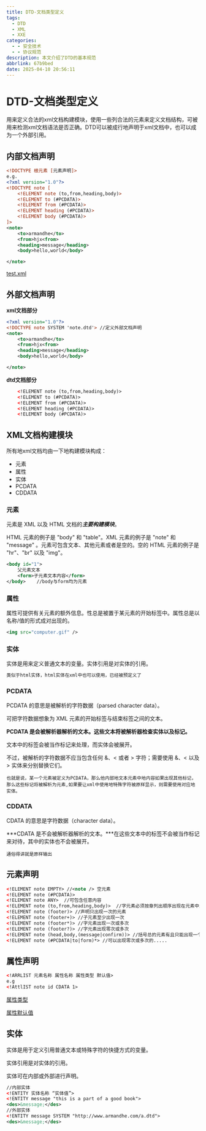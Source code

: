 ```yaml
---
title: DTD-文档类型定义
tags:
  - DTD
  - XML
  - XXE
categories:
  - - 安全技术
  - - 协议规范
description: 本文介绍了DTD的基本规范
abbrlink: 67b9bed
date: 2025-04-10 20:56:11
---
```

# DTD-文档类型定义

用来定义合法的xml文档构建模块，使用一些列合法的元素来定义文档结构，可被用来检测xml文档语法是否正确。DTD可以被成行地声明于xml文档中，也可以成为一个外部引用。

## 内部文档声明

```xml
<!DOCTYPE 根元素 [元素声明]>
e.g.
<?xml version="1.0"?>
<!DOCTYPE note [
	<!ELEMENT note (to,from,heading,body)>
	<!ELEMENT to (#PCDATA)>
	<!ELEMENT from (#PCDATA)>
	<!ELEMENT heading (#PCDATA)>
	<!ELEMENT body (#PCDATA)>
]>
<note>
	<to>armandhe</to>
	<from>hjx<from>
	<heading>message</heading>
	<body>hello,world</body>

</note>
```

[test.xml](test.xml)

## 外部文档声明

**xml文档部分**

```xml
<?xml version="1.0"?>
<!DOCTYPE note SYSTEM 'note.dtd'> //定义外部文档声明
<note>
	<to>armandhe</to>
	<from>hjx<from>
	<heading>message</heading>
	<body>hello,world</body>

</note>
```

**dtd文档部分**

```xml
	<!ELEMENT note (to,from,heading,body)>
	<!ELEMENT to (#PCDATA)>
	<!ELEMENT from (#PCDATA)>
	<!ELEMENT heading (#PCDATA)>
	<!ELEMENT body (#PCDATA)>
```

## XML文档构建模块

所有地xml文档均由一下地构建模块构成：

- 元素
- 属性
- 实体
- PCDATA
- CDDATA

### 元素

元素是 XML 以及 HTML 文档的***主要构建模块***。

HTML 元素的例子是 "body" 和 "table"。XML 元素的例子是 "note" 和 "message" 。元素可包含文本、其他元素或者是空的。空的 HTML 元素的例子是 "hr"、"br" 以及 "img"。

```xml
<body id="1">
	父元素文本
	<form>子元素文本内容</form>
</body>    //body与form均为元素
```

### 属性

属性可提供有关元素的额外信息。性总是被置于某元素的开始标签中。属性总是以名称/值的形式成对出现的。

```xml
<img src="computer.gif" />
```

### 实体

实体是用来定义普通文本的变量。实体引用是对实体的引用。

```xml
类似于html实体，html实体在xml中也可以使用，已经被预定义了
```

### PCDATA

PCDATA 的意思是被解析的字符数据（parsed character data）。

可把字符数据想象为 XML 元素的开始标签与结束标签之间的文本。

**PCDATA 是会被解析器解析的文本。这些文本将被解析器检查实体以及标记。**

文本中的标签会被当作标记来处理，而实体会被展开。

不过，被解析的字符数据不应当包含任何 &、< 或者 > 字符；需要使用 &amp;、&lt; 以及 &gt; 实体来分别替换它们。

`也就是说，某一个元素被定义为PCDATA，那么他内部地文本元素中地内容如果出现其他标记，那么这些标记将被解析为元素,如果要让xml中使用地特殊字符被原样显示，则需要使用对应地实体。` 

### CDDATA

CDATA 的意思是字符数据（character data）。

***CDATA 是不会被解析器解析的文本。***在这些文本中的标签不会被当作标记来对待，其中的实体也不会被展开。

`通俗得讲就是原样输出` 

## 元素声明

```xml
<!ELEMENT note EMPTY> //<note /> 空元素
<!ELEMENT note (#PCDATA)> 
<!ELEMENT note ANY>  //可包含任意内容
<!ELEMENT note (to,from,heading,body)>  //字元素必须按章列出顺序出现在元素中且，字元素也需被声明
<!ELEMENT note (footer)> //声明只出现一次的元素
<!ELEMENT note (footer+)> //子元素至少出现一次
<!ELEMENT note (footer*)> //字元素出现一次或多次
<!ELEMENT note (footer?)> //字元素出现零次或多次
<!ELEMENT note (head,body,(message|confirm))> //括号总的元素有且只能出现一个
<!ELEMENT note (#PCDATA|to|form)*> //可以出现零次或多次的.....
```

## 属性声明

```xml
<!ARRLIST 元素名称 属性名称 属性类型 默认值>
e.g
<!AttlIST note id CDATA 1>

```

[属性类型](%E5%B1%9E%E6%80%A7%E7%B1%BB%E5%9E%8B%20aafed6de37df4ebd919995b3af4d41d4.csv)

[属性默认值](%E5%B1%9E%E6%80%A7%E9%BB%98%E8%AE%A4%E5%80%BC%2028f7fb5827924cfc84ea39b0a288be63.csv)

## 实体

实体是用于定义引用普通文本或特殊字符的快捷方式的变量。

实体引用是对实体的引用。

实体可在内部或外部进行声明。

```xml
//内部实体
<!ENTITY 实体名称 “实体值”>
<!ENTITY message "this is a part of a good book">
<des>&message;</des> 
//外部实体
<!ENTITY message SYSTEM "http://www.armandhe.com/a.dtd"> 
<des>&message;</des>
```
